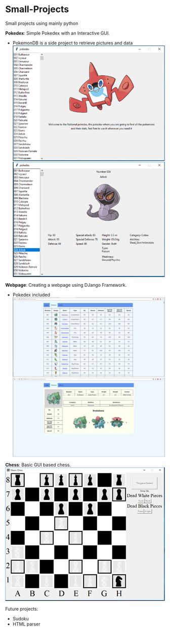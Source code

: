 # Small-Projects
Small projects using mainly python

__Pokedex__: Simple Pokedex with an Interactive GUI.
- PokemonDB is a side project to retrieve pictures and data
![Screenshot](githubpictures/pokedex1.PNG)
![Screenshot](githubpictures/pokedex2.PNG)

__Webpage__: Creating a webpage using DJango Framework.

- Pokedex included
![Screenshot](githubpictures/webpokedex1.PNG)
![Screenshot](githubpictures/webpokedex2.PNG)

__Chess__: Basic GUI based chess.
![Screenshot](githubpictures/chess.PNG)

Future projects:
- Sudoku
- HTML parser
